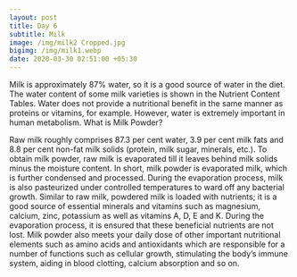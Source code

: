 ```yaml
---
layout: post
title: Day 6
subtitle: Milk
image: /img/milk2 Cropped.jpg
bigimg: /img/milk1.webp
date: 2020-03-30 02:51:00 +05:30
---
```

Milk is approximately 87% water, so it is a good source of water in the diet. The water content of some milk varieties is shown in the Nutrient Content Tables. Water does not provide a nutritional benefit in the same manner as proteins or vitamins, for example. However, water is extremely important in human metabolism.
What is Milk Powder?

Raw milk roughly comprises 87.3 per cent water, 3.9 per cent milk fats and 8.8 per cent non-fat milk solids (protein, milk sugar, minerals, etc.). To obtain milk powder, raw milk is evaporated till it leaves behind milk solids minus the moisture content. In short, milk powder is evaporated milk, which is further condensed and processed. During the evaporation process, milk is also pasteurized under controlled temperatures to ward off any bacterial growth.
Similar to raw milk, powdered milk is loaded with nutrients; it is a good source of essential minerals and vitamins such as magnesium, calcium, zinc, potassium as well as vitamins A, D, E and K. During the evaporation process, it is ensured that these beneficial nutrients are not lost. Milk powder also meets your daily dose of other important nutritional elements such as amino acids and antioxidants which are responsible for a number of functions such as cellular growth, stimulating the body’s immune system, aiding in blood clotting, calcium absorption and so on.
